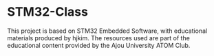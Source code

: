 # STM32-Class

This project is based on STM32 Embedded Software, with educational materials produced by hjkim. The resources used are part of the educational content provided by the Ajou University ATOM Club.
